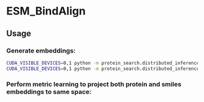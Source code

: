 # ESM_BindAlign

## Usage
### Generate embeddings:
```bash
CUDA_VISIBLE_DEVICES=0,1 python -m protein_search.distributed_inference --config smiles_embedding.yaml
CUDA_VISIBLE_DEVICES=0,1 python -m protein_search.distributed_inference --config protein_embedding.yaml
```
### Perform metric learning to project both protein and smiles embeddings to same space:


